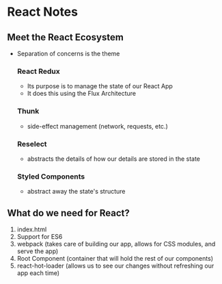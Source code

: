 # React Notes

## Meet the React Ecosystem
- Separation of concerns is the theme

    ### React Redux
    - Its purpose is to manage the state of our React App
    - It does this using the Flux Architecture

    ### Thunk
    - side-effect management (network, requests, etc.)

    ### Reselect
    - abstracts the details of how our details are stored in the state

    ### Styled Components
    - abstract away the state's structure

## What do we need for React? 
1. index.html
2. Support for ES6
3. webpack (takes care of building our app, allows for CSS modules, and serve the app)
4. Root Component (container that will hold the rest of our components)
5. react-hot-loader (allows us to see our changes without refreshing our app each time)



